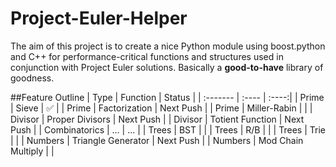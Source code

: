 Project-Euler-Helper
====================
The aim of this project is to create a nice Python module using boost.python and C++ for performance-critical functions and structures used in conjunction with Project Euler solutions. Basically a **good-to-have** library of goodness.


##Feature Outline
| Type | Function | Status |
| :------- | :---- | :----:|
| Prime | Sieve | :white_check_mark: |
| Prime | Factorization | Next Push |
| Prime | Miller-Rabin | |
| Divisor | Proper Divisors | Next Push |
| Divisor | Totient Function | Next Push |
| Combinatorics | ... | ... |
| Trees | BST | |
| Trees | R/B | |
| Trees | Trie | |
| Numbers | Triangle Generator | Next Push |
| Numbers | Mod Chain Multiply |  |
